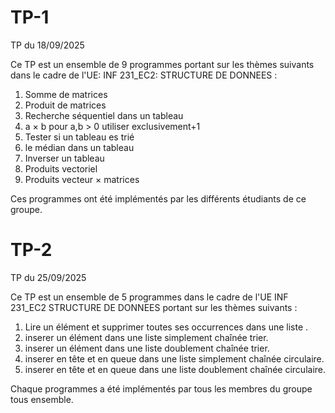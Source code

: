# TP-1
TP du 18/09/2025

Ce TP est un ensemble de 9 programmes portant sur les thèmes suivants dans le cadre de l'UE: INF 231_EC2: STRUCTURE DE DONNEES :
1. Somme de matrices
2. Produit de matrices
3. Recherche séquentiel dans un tableau 
4. a × b pour a,b > 0 utiliser exclusivement+1
5. Tester si un tableau es trié 
6. le médian dans un tableau 
7. Inverser un tableau 
8. Produits vectoriel
9. Produits vecteur × matrices

Ces programmes ont été implémentés par les différents étudiants de ce groupe.


# TP-2 
TP du 25/09/2025


Ce TP est un ensemble de 5 programmes dans le cadre de l'UE INF 231_EC2
STRUCTURE DE DONNEES  portant sur les thèmes suivants : 
1. Lire un élément et supprimer toutes ses occurrences dans une liste .
2. inserer un élément dans une liste simplement chaînée trier.
3. inserer un élément dans une liste doublement chaînée trier.
4. inserer en tête et en queue dans une liste simplement chaînée circulaire.
5. inserer en tête et en queue dans une liste doublement chaînée circulaire.

Chaque programmes a été implémentés par tous les membres du groupe tous ensemble. 
